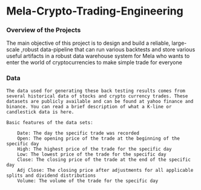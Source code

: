 # Mela-Crypto-Trading-Engineering
### Overview of the Projects
The main objective of this project is to design and build a reliable, large-scale ,robust data-pipeline that can run various backtests and store various useful artifacts in a robust data warehouse system for Mela who wants to enter the world of cryptocurrencies to make simple trade for everyone

### Data
    The data used for generating these back testing results comes from several historical data of stocks and crypto currency trades. These datasets are publicly available and can be found at yahoo finance and binance. You can read a brief description of what a K-line or candlestick data is here.

    Basic features of the data sets:

        Date: The day the specific trade was recorded
        Open: The opening price of the trade at the beginning of the specific day
        High: The highest price of the trade for the specific day
        Low: The lowest price of the trade for the specific day
        Close: The closing price of the trade at the end of the specific day
        Adj Close: The closing price after adjustments for all applicable splits and dividend distributions
        Volume: The volume of the trade for the specific day


